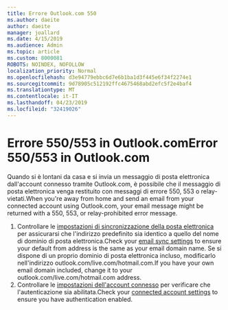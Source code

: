 ```yaml
---
title: Errore Outlook.com 550
ms.author: daeite
author: daeite
manager: joallard
ms.date: 4/15/2019
ms.audience: Admin
ms.topic: article
ms.custom: 8000081
ROBOTS: NOINDEX, NOFOLLOW
localization_priority: Normal
ms.openlocfilehash: d3e94779ebbc6d7e6b1ba1d3f445e6f34f2274e1
ms.sourcegitcommit: 9d78905c512192ffc4675468abd2efc5f2e4baf4
ms.translationtype: MT
ms.contentlocale: it-IT
ms.lasthandoff: 04/23/2019
ms.locfileid: "32419026"
---
```

# <a name="error-550553-in-outlookcom"></a><span data-ttu-id="97417-102">Errore 550/553 in Outlook.com</span><span class="sxs-lookup"><span data-stu-id="97417-102">Error 550/553 in Outlook.com</span></span>

<span data-ttu-id="97417-103">Quando si è lontani da casa e si invia un messaggio di posta elettronica dall'account connesso tramite Outlook.com, è possibile che il messaggio di posta elettronica venga restituito con messaggi di errore 550, 553 o relay-vietati.</span><span class="sxs-lookup"><span data-stu-id="97417-103">When you're away from home and send an email from your connected account using Outlook.com, your email message might be returned with a 550, 553, or relay-prohibited error message.</span></span>
1. <span data-ttu-id="97417-104">Controllare le [impostazioni di sincronizzazione della posta elettronica](https://go.microsoft.com/fwlink/?linkid=2031283) per assicurarsi che l'indirizzo predefinito sia identico a quello del nome di dominio di posta elettronica.</span><span class="sxs-lookup"><span data-stu-id="97417-104">Check your [email sync settings](https://go.microsoft.com/fwlink/?linkid=2031283) to ensure your default from address is the same as your email domain name.</span></span> <span data-ttu-id="97417-105">Se si dispone di un proprio dominio di posta elettronica incluso, modificarlo nell'indirizzo outlook.com/live.com/hotmail.com.</span><span class="sxs-lookup"><span data-stu-id="97417-105">If you have your own email domain included, change it to your outlook.com/live.com/hotmail.com address.</span></span>
2. <span data-ttu-id="97417-106">Controllare le [impostazioni dell'account connesso](https://go.microsoft.com/fwlink/?linkid=875264&clcid=0x409) per verificare che l'autenticazione sia abilitata.</span><span class="sxs-lookup"><span data-stu-id="97417-106">Check your [connected account settings](https://go.microsoft.com/fwlink/?linkid=875264&clcid=0x409) to ensure you have authentication enabled.</span></span>